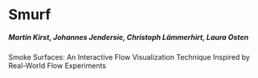 Smurf
=====
##### Martin Kirst, Johannes Jendersie, Christoph Lämmerhirt, Laura Osten #####

Smoke Surfaces: An Interactive Flow Visualization
Technique Inspired by Real-World Flow Experiments